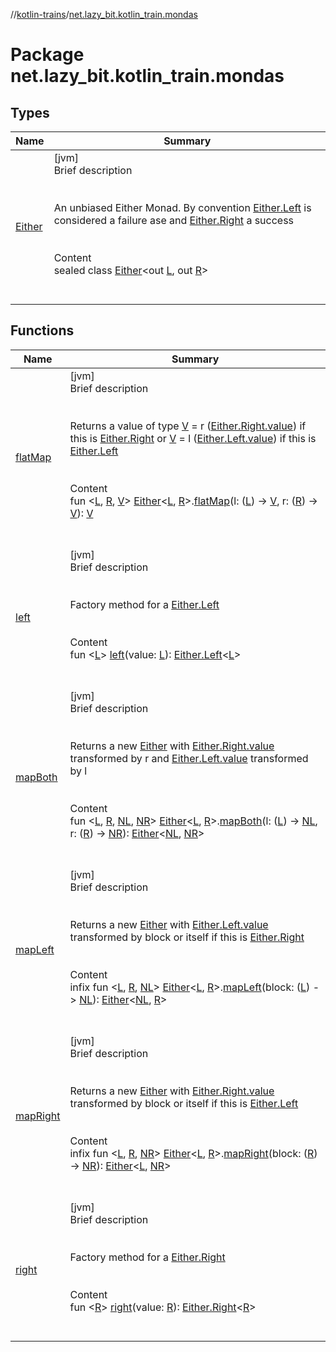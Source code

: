 //[kotlin-trains](../index.md)/[net.lazy_bit.kotlin_train.mondas](index.md)



# Package net.lazy_bit.kotlin_train.mondas  


## Types  
  
|  Name|  Summary| 
|---|---|
| [Either](-either/index.md)| [jvm]  <br>Brief description  <br><br><br>An unbiased Either Monad. By convention [Either.Left](-either/-left/index.md) is considered a failure ase and [Either.Right](-either/-right/index.md) a success<br><br>  <br>Content  <br>sealed class [Either](-either/index.md)<out [L](-either/index.md), out [R](-either/index.md)>  <br><br><br>


## Functions  
  
|  Name|  Summary| 
|---|---|
| [flatMap](flat-map.md)| [jvm]  <br>Brief description  <br><br><br>Returns a value of type [V](flat-map.md) = r ([Either.Right.value](-either/-right/index.md#net.lazy_bit.kotlin_train.mondas/Either.Right/value/#/PointingToDeclaration/)) if this is [Either.Right](-either/-right/index.md) or [V](flat-map.md) = l ([Either.Left.value](-either/-left/index.md#net.lazy_bit.kotlin_train.mondas/Either.Left/value/#/PointingToDeclaration/)) if this is [Either.Left](-either/-left/index.md)<br><br>  <br>Content  <br>fun <[L](flat-map.md), [R](flat-map.md), [V](flat-map.md)> [Either](-either/index.md)<[L](flat-map.md), [R](flat-map.md)>.[flatMap](flat-map.md)(l: ([L](flat-map.md)) -> [V](flat-map.md), r: ([R](flat-map.md)) -> [V](flat-map.md)): [V](flat-map.md)  <br><br><br>
| [left](left.md)| [jvm]  <br>Brief description  <br><br><br>Factory method for a [Either.Left](-either/-left/index.md)<br><br>  <br>Content  <br>fun <[L](left.md)> [left](left.md)(value: [L](left.md)): [Either.Left](-either/-left/index.md)<[L](left.md)>  <br><br><br>
| [mapBoth](map-both.md)| [jvm]  <br>Brief description  <br><br><br>Returns a new [Either](-either/index.md) with [Either.Right.value](-either/-right/index.md#net.lazy_bit.kotlin_train.mondas/Either.Right/value/#/PointingToDeclaration/) transformed by r and [Either.Left.value](-either/-left/index.md#net.lazy_bit.kotlin_train.mondas/Either.Left/value/#/PointingToDeclaration/) transformed by l<br><br>  <br>Content  <br>fun <[L](map-both.md), [R](map-both.md), [NL](map-both.md), [NR](map-both.md)> [Either](-either/index.md)<[L](map-both.md), [R](map-both.md)>.[mapBoth](map-both.md)(l: ([L](map-both.md)) -> [NL](map-both.md), r: ([R](map-both.md)) -> [NR](map-both.md)): [Either](-either/index.md)<[NL](map-both.md), [NR](map-both.md)>  <br><br><br>
| [mapLeft](map-left.md)| [jvm]  <br>Brief description  <br><br><br>Returns a new [Either](-either/index.md) with [Either.Left.value](-either/-left/index.md#net.lazy_bit.kotlin_train.mondas/Either.Left/value/#/PointingToDeclaration/) transformed by block or itself if this is [Either.Right](-either/-right/index.md)<br><br>  <br>Content  <br>infix fun <[L](map-left.md), [R](map-left.md), [NL](map-left.md)> [Either](-either/index.md)<[L](map-left.md), [R](map-left.md)>.[mapLeft](map-left.md)(block: ([L](map-left.md)) -> [NL](map-left.md)): [Either](-either/index.md)<[NL](map-left.md), [R](map-left.md)>  <br><br><br>
| [mapRight](map-right.md)| [jvm]  <br>Brief description  <br><br><br>Returns a new [Either](-either/index.md) with [Either.Right.value](-either/-right/index.md#net.lazy_bit.kotlin_train.mondas/Either.Right/value/#/PointingToDeclaration/) transformed by block or itself if this is [Either.Left](-either/-left/index.md)<br><br>  <br>Content  <br>infix fun <[L](map-right.md), [R](map-right.md), [NR](map-right.md)> [Either](-either/index.md)<[L](map-right.md), [R](map-right.md)>.[mapRight](map-right.md)(block: ([R](map-right.md)) -> [NR](map-right.md)): [Either](-either/index.md)<[L](map-right.md), [NR](map-right.md)>  <br><br><br>
| [right](right.md)| [jvm]  <br>Brief description  <br><br><br>Factory method for a [Either.Right](-either/-right/index.md)<br><br>  <br>Content  <br>fun <[R](right.md)> [right](right.md)(value: [R](right.md)): [Either.Right](-either/-right/index.md)<[R](right.md)>  <br><br><br>

